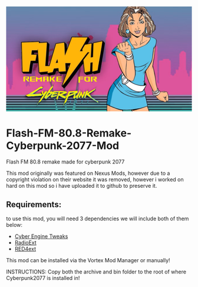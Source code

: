 ![flashfm](images/gta-vc-flash-fm.png)

# Flash-FM-80.8-Remake-Cyberpunk-2077-Mod
Flash FM 80.8 remake made for cyberpunk 2077

This mod originally was featured on Nexus Mods, however due to a copyright violation on their website it was removed, however i worked on hard on this mod so i have uploaded it to github to preserve it.

## Requirements:

to use this mod, you will need 3 dependencies we will include both of them below:

- [Cyber Engine Tweaks](https://www.nexusmods.com/cyberpunk2077/mods/107)
- [RadioExt](https://www.nexusmods.com/cyberpunk2077/mods/4591)
- [RED4ext](https://www.nexusmods.com/cyberpunk2077/mods/2380)

This mod can be installed via the Vortex Mod Manager or manually!

INSTRUCTIONS:
Copy both the archive and bin folder to the root of where Cyberpunk2077 is installed in!
